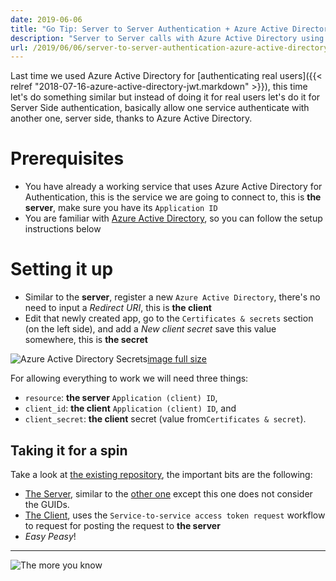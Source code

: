 ```yaml
---
date: 2019-06-06
title: "Go Tip: Server to Server Authentication + Azure Active Directory"
description: "Server to Server calls with Azure Active Directory using client secrets"
url: /2019/06/06/server-to-server-authentication-azure-active-directory.html
---
```


Last time we used Azure Active Directory for [authenticating real users]({{< relref "2018-07-16-azure-active-directory-jwt.markdown" >}}), this time let's do something similar but instead of doing it for real users let's do it for Server Side authentication, basically allow one service authenticate with another one, server side, thanks to Azure Active Directory.

# Prerequisites

* You have already a working service that uses Azure Active Directory for Authentication, this is the service we are going to connect to, this is **the server**, make sure you have its `Application ID`
* You are familiar with [Azure Active Directory](https://azure.microsoft.com/en-us/services/active-directory/), so you can follow the setup instructions below

# Setting it up

* Similar to the **server**, register a new `Azure Active Directory`, there's no need to input a _Redirect URI_, this is **the client**
* Edit that newly created app, go to the `Certificates & secrets` section (on the left side), and add a _New client secret_ save this value somewhere, this is **the secret**

![Azure Active Directory Secrets](https://live.staticflickr.com/65535/48016699793_bc12325c23.jpg "Azure Active Directory Secret")<a href="https://flic.kr/p/2ga58Yn" target="_blank">image full size</a>

For allowing everything to work we will need three things:

* `resource`: **the server** `Application (client) ID`,
* `client_id`: **the client** `Application (client) ID`, and
* `client_secret`: **the client** secret (value from`Certificates & secret`).

## Taking it for a spin

Take a look at [the existing repository](https://gitlab.com/MarioCarrion/blog-examples/tree/master/2019/06/06), the important bits are the following:

* [The Server](https://gitlab.com/MarioCarrion/blog-examples/tree/master/2019/06/06/server), similar to the [other one](https://gitlab.com/MarioCarrion/blog-examples/tree/master/2018/07/16) except this one does not consider the GUIDs.
* [The Client](https://gitlab.com/MarioCarrion/blog-examples/tree/master/2019/06/06/client), uses the `Service-to-service access token request` workflow to request for posting the request to **the server**
* _Easy Peasy_!

---

![The more you know](https://media.giphy.com/media/83QtfwKWdmSEo/giphy.gif "The more you know")
